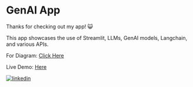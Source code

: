 
# GenAI App

Thanks for checking out my app! 😺

This app showcases the use of Streamlit, LLMs, GenAI models, Langchain, and various APIs.

For Diagram: [Click Here](https://www.figma.com/file/E9WcNTZPc1gCoj2M900GQf/GenAI-Diagrams?type=whiteboard&node-id=0%3A1&t=2qoi2hjs7gMnHKXb-1)

Live Demo: [Here](https://aydengemz-streamlitcloud-app-iejrzp.streamlit.app/)

[![linkedin](https://img.shields.io/badge/linkedin-0A66C2?style=for-the-badge&logo=linkedin&logoColor=white)](https://www.linkedin.com/in/ayden-xu-a34988237/)
